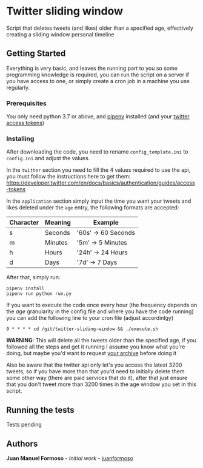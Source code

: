 # Twitter sliding window

Script that deletes tweets (and likes) older than a specified age, effectively creating a sliding window personal timeline

## Getting Started

Everything is very basic, and leaves the running part to you so some programming knowledge is required, you can
run the script on a server if you have access to one, or simply create a cron job in a machine you use regularly.

### Prerequisites

You only need python 3.7 or above, and [pipenv](https://pipenv.readthedocs.io/en/latest/) installed (and your [twitter access tokens](https://developer.twitter.com/en/docs/basics/authentication/guides/access-tokens))

### Installing

After downloading the code, you need to rename `config_template.ini` to `config.ini` and adjust the values.

In the `twitter` section you need to fill the 4 values required to use the api, you must follow the instructions here to get them: https://developer.twitter.com/en/docs/basics/authentication/guides/access-tokens

In the `application` section simply input the time you want your tweets and likes deleted under the `age` entry, the following formats are accepted:

|Character|Meaning|Example
|---|---|---
|s|Seconds|'60s' -> 60 Seconds
|m|Minutes|'5m'  -> 5 Minutes
|h|Hours|'24h' -> 24 Hours
|d|Days|'7d'  -> 7 Days

After that, simply run:

```
pipenv install
pipenv run python run.py
```

If you want to execute the code once every hour (the frequency depends on the _age_ granularity in the config file and
where you have the code running) you can add the following line to your cron file (adjust accordinlgy)

```
0 * * * * cd /git/twitter-sliding-window && ./execute.sh
```

**WARNING**: This will delete all the tweets older than the specified age, if you followed all the steps and get it running I assume you know what you're doing,
but maybe you'd want to request [your archive](https://twitter.com/settings/account) before doing it

Also be aware that the twitter api only let's you access the latest 3200 tweets, so if you have more than that you'd need to initially delete them some other way
(there are paid services that do it), after that just ensure that you don't tweet more than 3200 times in the age window you set in this script.

## Running the tests

Tests pending

## Authors

**Juan Manuel Formoso** - *Initial work* - [juanformoso](https://github.com/juanformoso)

